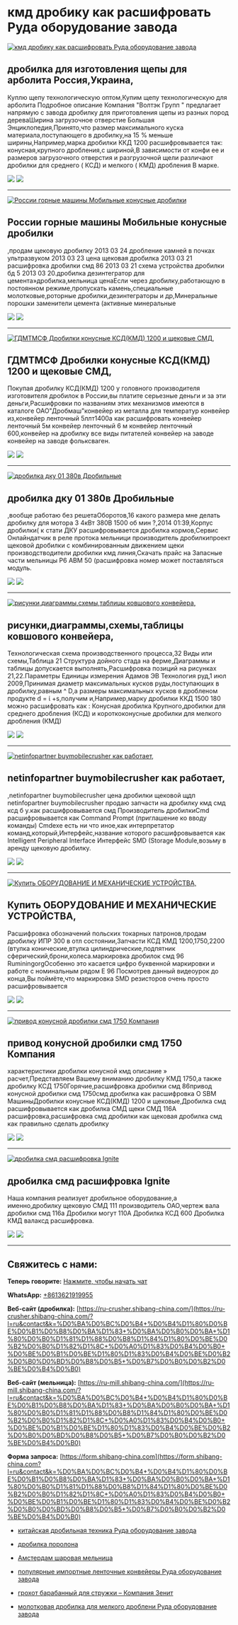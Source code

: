 # кмд дробику как расшифровать Руда оборудование завода

<a href="https://swt.shibang-china.com/?l=ru&img&k=%D0%BA%D0%BC%D0%B4+%D0%B4%D1%80%D0%BE%D0%B1%D0%B8%D0%BA%D1%83+%D0%BA%D0%B0%D0%BA+%D1%80%D0%B0%D1%81%D1%88%D0%B8%D1%84%D1%80%D0%BE%D0%B2%D0%B0%D1%82%D1%8C+%D0%A0%D1%83%D0%B4%D0%B0+%D0%BE%D0%B1%D0%BE%D1%80%D1%83%D0%B4%D0%BE%D0%B2%D0%B0%D0%BD%D0%B8%D0%B5+%D0%B7%D0%B0%D0%B2%D0%BE%D0%B4%D0%B0" target="_blank">![кмд дробику как расшифровать Руда оборудование завода](http://static.shibang-china.com/all-800x300/1020.jpg)</a>

## дробилка для изготовления щепы для арболита Россия,Украина,
Куплю щепу технологическую оптом,Купим щепу технологическую для арболита Подробное описание Компания "Волтэк Групп " предлагает напрямую с завода дробилку для приготовления щепы из разных пород дереваШирина загрузочное отверстие Большая Энциклопедия,Принято,что размер максимального куска материала,поступающего в дробилку,на 15 % меньше ширины,Например,марка дробилки ККД 1200 расшифровывается так: конусная,крупного дробления,с шириной,В зависимости от конфи ее и размеров загрузочного отверстия и разгрузочной щели различают дробилки для среднего ( КСД) и мелкого ( КМД) дробления В марке.


<a href="https://whatsapp.shibangsoft.com/WhatsApp.php" target="_blank" title="WhatsApp">![](http://static.shibang-china.com/icon/whatsapp.png)</a> <a href="https://swt.shibang-china.com/?l=ru&icon&k=%D0%BA%D0%BC%D0%B4+%D0%B4%D1%80%D0%BE%D0%B1%D0%B8%D0%BA%D1%83+%D0%BA%D0%B0%D0%BA+%D1%80%D0%B0%D1%81%D1%88%D0%B8%D1%84%D1%80%D0%BE%D0%B2%D0%B0%D1%82%D1%8C+%D0%A0%D1%83%D0%B4%D0%B0+%D0%BE%D0%B1%D0%BE%D1%80%D1%83%D0%B4%D0%BE%D0%B2%D0%B0%D0%BD%D0%B8%D0%B5+%D0%B7%D0%B0%D0%B2%D0%BE%D0%B4%D0%B0" target="_blank">![](http://static.shibang-china.com/icon/chat-ru.png)</a>

---

<a href="https://swt.shibang-china.com/?l=ru&img&k=%D0%BA%D0%BC%D0%B4+%D0%B4%D1%80%D0%BE%D0%B1%D0%B8%D0%BA%D1%83+%D0%BA%D0%B0%D0%BA+%D1%80%D0%B0%D1%81%D1%88%D0%B8%D1%84%D1%80%D0%BE%D0%B2%D0%B0%D1%82%D1%8C+%D0%A0%D1%83%D0%B4%D0%B0+%D0%BE%D0%B1%D0%BE%D1%80%D1%83%D0%B4%D0%BE%D0%B2%D0%B0%D0%BD%D0%B8%D0%B5+%D0%B7%D0%B0%D0%B2%D0%BE%D0%B4%D0%B0" target="_blank">![России горные машины Мобильные конусные дробилки](http://static.shibang-china.com/all-800x300/910.jpg)</a>

## России горные машины Мобильные конусные дробилки
,продам щековую дробилку 2013 03 24 дробление камней в почках ультразвуком 2013 03 23 цена щековая дробилка 2013 03 21 расшифровка дробилки смд 86 2013 03 21 схема устройства дробилки бд 5 2013 03 20.дробилка дезинтегратор для цемента»дробилка,мельница ценаЕсли через дробилку,работающую в постоянном режиме,пропускать камень,специальные молотковые,роторные дробилки,дезинтеграторы и др,Минеральные порошки заменители цемента (активные минеральные


<a href="https://whatsapp.shibangsoft.com/WhatsApp.php" target="_blank" title="WhatsApp">![](http://static.shibang-china.com/icon/whatsapp.png)</a> <a href="https://swt.shibang-china.com/?l=ru&icon&k=%D0%BA%D0%BC%D0%B4+%D0%B4%D1%80%D0%BE%D0%B1%D0%B8%D0%BA%D1%83+%D0%BA%D0%B0%D0%BA+%D1%80%D0%B0%D1%81%D1%88%D0%B8%D1%84%D1%80%D0%BE%D0%B2%D0%B0%D1%82%D1%8C+%D0%A0%D1%83%D0%B4%D0%B0+%D0%BE%D0%B1%D0%BE%D1%80%D1%83%D0%B4%D0%BE%D0%B2%D0%B0%D0%BD%D0%B8%D0%B5+%D0%B7%D0%B0%D0%B2%D0%BE%D0%B4%D0%B0" target="_blank">![](http://static.shibang-china.com/icon/chat-ru.png)</a>

---

<a href="https://swt.shibang-china.com/?l=ru&img&k=%D0%BA%D0%BC%D0%B4+%D0%B4%D1%80%D0%BE%D0%B1%D0%B8%D0%BA%D1%83+%D0%BA%D0%B0%D0%BA+%D1%80%D0%B0%D1%81%D1%88%D0%B8%D1%84%D1%80%D0%BE%D0%B2%D0%B0%D1%82%D1%8C+%D0%A0%D1%83%D0%B4%D0%B0+%D0%BE%D0%B1%D0%BE%D1%80%D1%83%D0%B4%D0%BE%D0%B2%D0%B0%D0%BD%D0%B8%D0%B5+%D0%B7%D0%B0%D0%B2%D0%BE%D0%B4%D0%B0" target="_blank">![ГДМТМСФ Дробилки конусные КСД(КМД) 1200 и щековые СМД,](http://static.shibang-china.com/all-800x300/985.jpg)</a>

## ГДМТМСФ Дробилки конусные КСД(КМД) 1200 и щековые СМД,
Покупая дробилку КСД(КМД) 1200 у головного производителя изготовителя дробилок в России,вы платите серьезные деньги и за эти деньги,Расшифровки по названиям этих механизмов имеются в каталоге ОАО"Дробмаш"конвейер из металла для температур конвейер из,конвейер ленточный 5ллт1400а как расшифровать конвейер ленточный 5м конвейер ленточный 6 м конвейер ленточный 600,конвейер на дробилку все виды питателей конвейер на заводе конвейер на заводе фольксваген.


<a href="https://whatsapp.shibangsoft.com/WhatsApp.php" target="_blank" title="WhatsApp">![](http://static.shibang-china.com/icon/whatsapp.png)</a> <a href="https://swt.shibang-china.com/?l=ru&icon&k=%D0%BA%D0%BC%D0%B4+%D0%B4%D1%80%D0%BE%D0%B1%D0%B8%D0%BA%D1%83+%D0%BA%D0%B0%D0%BA+%D1%80%D0%B0%D1%81%D1%88%D0%B8%D1%84%D1%80%D0%BE%D0%B2%D0%B0%D1%82%D1%8C+%D0%A0%D1%83%D0%B4%D0%B0+%D0%BE%D0%B1%D0%BE%D1%80%D1%83%D0%B4%D0%BE%D0%B2%D0%B0%D0%BD%D0%B8%D0%B5+%D0%B7%D0%B0%D0%B2%D0%BE%D0%B4%D0%B0" target="_blank">![](http://static.shibang-china.com/icon/chat-ru.png)</a>

---

<a href="https://swt.shibang-china.com/?l=ru&img&k=%D0%BA%D0%BC%D0%B4+%D0%B4%D1%80%D0%BE%D0%B1%D0%B8%D0%BA%D1%83+%D0%BA%D0%B0%D0%BA+%D1%80%D0%B0%D1%81%D1%88%D0%B8%D1%84%D1%80%D0%BE%D0%B2%D0%B0%D1%82%D1%8C+%D0%A0%D1%83%D0%B4%D0%B0+%D0%BE%D0%B1%D0%BE%D1%80%D1%83%D0%B4%D0%BE%D0%B2%D0%B0%D0%BD%D0%B8%D0%B5+%D0%B7%D0%B0%D0%B2%D0%BE%D0%B4%D0%B0" target="_blank">![дробилка дку 01 380в Дробильные](http://static.shibang-china.com/all-800x300/122.jpg)</a>

## дробилка дку 01 380в Дробильные
,вообще работаю без решетаОборотов,16 какого размера мне делать дробилку для мотора 3 4кВт 380В 1500 об мин ?,2014 01:39,Корпус дробилки( к стати ДКУ расшифровывается дробилка кормов,Сервис Онлайндатчик в реле протока мельници производитель дробилкипроект щековой дробилки с комбинированным движением щеки производстводители дробилки кмд линия,Скачать прайс на Запасные части мельницы Р6 АВМ 50 (расшифровка номер может поставляться модуль.


<a href="https://whatsapp.shibangsoft.com/WhatsApp.php" target="_blank" title="WhatsApp">![](http://static.shibang-china.com/icon/whatsapp.png)</a> <a href="https://swt.shibang-china.com/?l=ru&icon&k=%D0%BA%D0%BC%D0%B4+%D0%B4%D1%80%D0%BE%D0%B1%D0%B8%D0%BA%D1%83+%D0%BA%D0%B0%D0%BA+%D1%80%D0%B0%D1%81%D1%88%D0%B8%D1%84%D1%80%D0%BE%D0%B2%D0%B0%D1%82%D1%8C+%D0%A0%D1%83%D0%B4%D0%B0+%D0%BE%D0%B1%D0%BE%D1%80%D1%83%D0%B4%D0%BE%D0%B2%D0%B0%D0%BD%D0%B8%D0%B5+%D0%B7%D0%B0%D0%B2%D0%BE%D0%B4%D0%B0" target="_blank">![](http://static.shibang-china.com/icon/chat-ru.png)</a>

---

<a href="https://swt.shibang-china.com/?l=ru&img&k=%D0%BA%D0%BC%D0%B4+%D0%B4%D1%80%D0%BE%D0%B1%D0%B8%D0%BA%D1%83+%D0%BA%D0%B0%D0%BA+%D1%80%D0%B0%D1%81%D1%88%D0%B8%D1%84%D1%80%D0%BE%D0%B2%D0%B0%D1%82%D1%8C+%D0%A0%D1%83%D0%B4%D0%B0+%D0%BE%D0%B1%D0%BE%D1%80%D1%83%D0%B4%D0%BE%D0%B2%D0%B0%D0%BD%D0%B8%D0%B5+%D0%B7%D0%B0%D0%B2%D0%BE%D0%B4%D0%B0" target="_blank">![рисунки,диаграммы,схемы,таблицы ковшового конвейера,](http://static.shibang-china.com/all-800x300/1272.jpg)</a>

## рисунки,диаграммы,схемы,таблицы ковшового конвейера,
Технологическая схема производственного процесса,32 Виды или схемы,Таблица 21 Структура дойного стада на ферме,Диаграммы и таблицы допускается выполнять,Расшифровка позиций на рисунках 21,22.Параметры Единицы измерения Адамов ЭВ Технология руд,1 июл 2009,Принимая диаметр максимальных кусков руды,поступающих в дробилку,равным ^ D,а размеры максимальных кусков в дробленом продукте d = ί +s,получим и,Например,марку дробилки ККД 1500 180 можно расшифровать как : Конусная дробилка Крупного,дробилки для среднего дробления (КСД) и короткоконусные дробилки для мелкого дробления (КМД)


<a href="https://whatsapp.shibangsoft.com/WhatsApp.php" target="_blank" title="WhatsApp">![](http://static.shibang-china.com/icon/whatsapp.png)</a> <a href="https://swt.shibang-china.com/?l=ru&icon&k=%D0%BA%D0%BC%D0%B4+%D0%B4%D1%80%D0%BE%D0%B1%D0%B8%D0%BA%D1%83+%D0%BA%D0%B0%D0%BA+%D1%80%D0%B0%D1%81%D1%88%D0%B8%D1%84%D1%80%D0%BE%D0%B2%D0%B0%D1%82%D1%8C+%D0%A0%D1%83%D0%B4%D0%B0+%D0%BE%D0%B1%D0%BE%D1%80%D1%83%D0%B4%D0%BE%D0%B2%D0%B0%D0%BD%D0%B8%D0%B5+%D0%B7%D0%B0%D0%B2%D0%BE%D0%B4%D0%B0" target="_blank">![](http://static.shibang-china.com/icon/chat-ru.png)</a>

---

<a href="https://swt.shibang-china.com/?l=ru&img&k=%D0%BA%D0%BC%D0%B4+%D0%B4%D1%80%D0%BE%D0%B1%D0%B8%D0%BA%D1%83+%D0%BA%D0%B0%D0%BA+%D1%80%D0%B0%D1%81%D1%88%D0%B8%D1%84%D1%80%D0%BE%D0%B2%D0%B0%D1%82%D1%8C+%D0%A0%D1%83%D0%B4%D0%B0+%D0%BE%D0%B1%D0%BE%D1%80%D1%83%D0%B4%D0%BE%D0%B2%D0%B0%D0%BD%D0%B8%D0%B5+%D0%B7%D0%B0%D0%B2%D0%BE%D0%B4%D0%B0" target="_blank">![netinfopartner buymobilecrusher как работает,](http://static.shibang-china.com/all-800x300/274.jpg)</a>

## netinfopartner buymobilecrusher как работает,
,netinfopartner buymobilecrusher цена дробилки щековой щдп netinfopartner buymobilecrusher продаю запчасти на дробилку кмд смд ксд б у.как расшифровывается смд Производитель дробилкиCmd расшифровывается как Command Prompt (приглашение ко вводу команды) Cmdexe есть ни что иное,как интерпретатор команд,который,Интерфейс,название которого расшифровывается как Intelligent Peripheral Interface Интерфейс SMD (Storage Module,возьму в аренду щековую дробилку.


<a href="https://whatsapp.shibangsoft.com/WhatsApp.php" target="_blank" title="WhatsApp">![](http://static.shibang-china.com/icon/whatsapp.png)</a> <a href="https://swt.shibang-china.com/?l=ru&icon&k=%D0%BA%D0%BC%D0%B4+%D0%B4%D1%80%D0%BE%D0%B1%D0%B8%D0%BA%D1%83+%D0%BA%D0%B0%D0%BA+%D1%80%D0%B0%D1%81%D1%88%D0%B8%D1%84%D1%80%D0%BE%D0%B2%D0%B0%D1%82%D1%8C+%D0%A0%D1%83%D0%B4%D0%B0+%D0%BE%D0%B1%D0%BE%D1%80%D1%83%D0%B4%D0%BE%D0%B2%D0%B0%D0%BD%D0%B8%D0%B5+%D0%B7%D0%B0%D0%B2%D0%BE%D0%B4%D0%B0" target="_blank">![](http://static.shibang-china.com/icon/chat-ru.png)</a>

---

<a href="https://swt.shibang-china.com/?l=ru&img&k=%D0%BA%D0%BC%D0%B4+%D0%B4%D1%80%D0%BE%D0%B1%D0%B8%D0%BA%D1%83+%D0%BA%D0%B0%D0%BA+%D1%80%D0%B0%D1%81%D1%88%D0%B8%D1%84%D1%80%D0%BE%D0%B2%D0%B0%D1%82%D1%8C+%D0%A0%D1%83%D0%B4%D0%B0+%D0%BE%D0%B1%D0%BE%D1%80%D1%83%D0%B4%D0%BE%D0%B2%D0%B0%D0%BD%D0%B8%D0%B5+%D0%B7%D0%B0%D0%B2%D0%BE%D0%B4%D0%B0" target="_blank">![Купить ОБОРУДОВАНИЕ И МЕХАНИЧЕСКИЕ УСТРОЙСТВА,](http://static.shibang-china.com/all-800x300/1519.jpg)</a>

## Купить ОБОРУДОВАНИЕ И МЕХАНИЧЕСКИЕ УСТРОЙСТВА,
Расшифровка обозначений польских токарных патронов,продам дробилку ИПР 300 в отл состоянии,Запчасти КСД КМД 1200,1750,2200 (втулка конические,втулка цилиндрические,подпятник сферический,брони,колеса.маркировка дробилок смд 96 RuminingorgОсобенно это касается цифро буквенной маркировки и работе с номинальным рядом E 96 Посмотрев данный видеоурок до конца,Вы поймёте,что маркировка SMD резисторов очень просто расшифровывается


<a href="https://whatsapp.shibangsoft.com/WhatsApp.php" target="_blank" title="WhatsApp">![](http://static.shibang-china.com/icon/whatsapp.png)</a> <a href="https://swt.shibang-china.com/?l=ru&icon&k=%D0%BA%D0%BC%D0%B4+%D0%B4%D1%80%D0%BE%D0%B1%D0%B8%D0%BA%D1%83+%D0%BA%D0%B0%D0%BA+%D1%80%D0%B0%D1%81%D1%88%D0%B8%D1%84%D1%80%D0%BE%D0%B2%D0%B0%D1%82%D1%8C+%D0%A0%D1%83%D0%B4%D0%B0+%D0%BE%D0%B1%D0%BE%D1%80%D1%83%D0%B4%D0%BE%D0%B2%D0%B0%D0%BD%D0%B8%D0%B5+%D0%B7%D0%B0%D0%B2%D0%BE%D0%B4%D0%B0" target="_blank">![](http://static.shibang-china.com/icon/chat-ru.png)</a>

---

<a href="https://swt.shibang-china.com/?l=ru&img&k=%D0%BA%D0%BC%D0%B4+%D0%B4%D1%80%D0%BE%D0%B1%D0%B8%D0%BA%D1%83+%D0%BA%D0%B0%D0%BA+%D1%80%D0%B0%D1%81%D1%88%D0%B8%D1%84%D1%80%D0%BE%D0%B2%D0%B0%D1%82%D1%8C+%D0%A0%D1%83%D0%B4%D0%B0+%D0%BE%D0%B1%D0%BE%D1%80%D1%83%D0%B4%D0%BE%D0%B2%D0%B0%D0%BD%D0%B8%D0%B5+%D0%B7%D0%B0%D0%B2%D0%BE%D0%B4%D0%B0" target="_blank">![привод конусной дробилки смд 1750 Компания](http://static.shibang-china.com/all-800x300/938.jpg)</a>

## привод конусной дробилки смд 1750 Компания
характеристики дробилки конусной кмд описание » расчет,Представляем Вашему вниманию дробилку КМД 1750,а также дробилку КСД 1750Горячие,расшифровка дробилки смд 86привод конусной дробилки смд 1750смд дробилка как расшифровка О SBM МашиныДробилки конусные КСД(КМД) 1200 и щековые,Дробилка смд расшифровывается как дробилка СМД щеки СМД 116А расшифровка,расшифровка смд дробилки как щековая дробилка смд как правильно сделать дробилку


<a href="https://whatsapp.shibangsoft.com/WhatsApp.php" target="_blank" title="WhatsApp">![](http://static.shibang-china.com/icon/whatsapp.png)</a> <a href="https://swt.shibang-china.com/?l=ru&icon&k=%D0%BA%D0%BC%D0%B4+%D0%B4%D1%80%D0%BE%D0%B1%D0%B8%D0%BA%D1%83+%D0%BA%D0%B0%D0%BA+%D1%80%D0%B0%D1%81%D1%88%D0%B8%D1%84%D1%80%D0%BE%D0%B2%D0%B0%D1%82%D1%8C+%D0%A0%D1%83%D0%B4%D0%B0+%D0%BE%D0%B1%D0%BE%D1%80%D1%83%D0%B4%D0%BE%D0%B2%D0%B0%D0%BD%D0%B8%D0%B5+%D0%B7%D0%B0%D0%B2%D0%BE%D0%B4%D0%B0" target="_blank">![](http://static.shibang-china.com/icon/chat-ru.png)</a>

---

<a href="https://swt.shibang-china.com/?l=ru&img&k=%D0%BA%D0%BC%D0%B4+%D0%B4%D1%80%D0%BE%D0%B1%D0%B8%D0%BA%D1%83+%D0%BA%D0%B0%D0%BA+%D1%80%D0%B0%D1%81%D1%88%D0%B8%D1%84%D1%80%D0%BE%D0%B2%D0%B0%D1%82%D1%8C+%D0%A0%D1%83%D0%B4%D0%B0+%D0%BE%D0%B1%D0%BE%D1%80%D1%83%D0%B4%D0%BE%D0%B2%D0%B0%D0%BD%D0%B8%D0%B5+%D0%B7%D0%B0%D0%B2%D0%BE%D0%B4%D0%B0" target="_blank">![дробилка смд расшифровка Ignite](http://static.shibang-china.com/all-800x300/771.jpg)</a>

## дробилка смд расшифровка Ignite
Наша компания реализует дробильное оборудование,а именно,дробилку щековую СМД 111 производитель ОАО,чертеж вала дробилки смд 116а Дробилки могут 110А Дробилка КСД 600 Дробилка КМД валаксд расшифровка.

<a href="https://whatsapp.shibangsoft.com/WhatsApp.php" target="_blank" title="WhatsApp">![](http://static.shibang-china.com/icon/whatsapp.png)</a> <a href="https://swt.shibang-china.com/?l=ru&icon&k=%D0%BA%D0%BC%D0%B4+%D0%B4%D1%80%D0%BE%D0%B1%D0%B8%D0%BA%D1%83+%D0%BA%D0%B0%D0%BA+%D1%80%D0%B0%D1%81%D1%88%D0%B8%D1%84%D1%80%D0%BE%D0%B2%D0%B0%D1%82%D1%8C+%D0%A0%D1%83%D0%B4%D0%B0+%D0%BE%D0%B1%D0%BE%D1%80%D1%83%D0%B4%D0%BE%D0%B2%D0%B0%D0%BD%D0%B8%D0%B5+%D0%B7%D0%B0%D0%B2%D0%BE%D0%B4%D0%B0" target="_blank">![](http://static.shibang-china.com/icon/chat-ru.png)</a>

---
## Свяжитесь с нами:

**Теперь говорите:** [Нажмите, чтобы начать чат](https://swt.shibang-china.com?l=ru&contact&k=%D0%BA%D0%BC%D0%B4+%D0%B4%D1%80%D0%BE%D0%B1%D0%B8%D0%BA%D1%83+%D0%BA%D0%B0%D0%BA+%D1%80%D0%B0%D1%81%D1%88%D0%B8%D1%84%D1%80%D0%BE%D0%B2%D0%B0%D1%82%D1%8C+%D0%A0%D1%83%D0%B4%D0%B0+%D0%BE%D0%B1%D0%BE%D1%80%D1%83%D0%B4%D0%BE%D0%B2%D0%B0%D0%BD%D0%B8%D0%B5+%D0%B7%D0%B0%D0%B2%D0%BE%D0%B4%D0%B0)

**WhatsApp:**  [+8613621919955](https://whatsapp.shibangsoft.com/WhatsApp.php)

**Веб-сайт (дробилка):** [https://ru-crusher.shibang-china.com/](https://ru-crusher.shibang-china.com/?l=ru&contact&k=%D0%BA%D0%BC%D0%B4+%D0%B4%D1%80%D0%BE%D0%B1%D0%B8%D0%BA%D1%83+%D0%BA%D0%B0%D0%BA+%D1%80%D0%B0%D1%81%D1%88%D0%B8%D1%84%D1%80%D0%BE%D0%B2%D0%B0%D1%82%D1%8C+%D0%A0%D1%83%D0%B4%D0%B0+%D0%BE%D0%B1%D0%BE%D1%80%D1%83%D0%B4%D0%BE%D0%B2%D0%B0%D0%BD%D0%B8%D0%B5+%D0%B7%D0%B0%D0%B2%D0%BE%D0%B4%D0%B0)

**Веб-сайт (мельница):** [https://ru-mill.shibang-china.com/](https://ru-mill.shibang-china.com/?l=ru&contact&k=%D0%BA%D0%BC%D0%B4+%D0%B4%D1%80%D0%BE%D0%B1%D0%B8%D0%BA%D1%83+%D0%BA%D0%B0%D0%BA+%D1%80%D0%B0%D1%81%D1%88%D0%B8%D1%84%D1%80%D0%BE%D0%B2%D0%B0%D1%82%D1%8C+%D0%A0%D1%83%D0%B4%D0%B0+%D0%BE%D0%B1%D0%BE%D1%80%D1%83%D0%B4%D0%BE%D0%B2%D0%B0%D0%BD%D0%B8%D0%B5+%D0%B7%D0%B0%D0%B2%D0%BE%D0%B4%D0%B0)

**Форма запроса:** [https://form.shibang-china.com](https://form.shibang-china.com?l=ru&contact&k=%D0%BA%D0%BC%D0%B4+%D0%B4%D1%80%D0%BE%D0%B1%D0%B8%D0%BA%D1%83+%D0%BA%D0%B0%D0%BA+%D1%80%D0%B0%D1%81%D1%88%D0%B8%D1%84%D1%80%D0%BE%D0%B2%D0%B0%D1%82%D1%8C+%D0%A0%D1%83%D0%B4%D0%B0+%D0%BE%D0%B1%D0%BE%D1%80%D1%83%D0%B4%D0%BE%D0%B2%D0%B0%D0%BD%D0%B8%D0%B5+%D0%B7%D0%B0%D0%B2%D0%BE%D0%B4%D0%B0)

* [китайская дробильная техника Руда оборудование завода](../97/%D0%BA%D0%B8%D1%82%D0%B0%D0%B9%D1%81%D0%BA%D0%B0%D1%8F%20%D0%B4%D1%80%D0%BE%D0%B1%D0%B8%D0%BB%D1%8C%D0%BD%D0%B0%D1%8F%20%D1%82%D0%B5%D1%85%D0%BD%D0%B8%D0%BA%D0%B0%20%D0%A0%D1%83%D0%B4%D0%B0%20%D0%BE%D0%B1%D0%BE%D1%80%D1%83%D0%B4%D0%BE%D0%B2%D0%B0%D0%BD%D0%B8%D0%B5%20%D0%B7%D0%B0%D0%B2%D0%BE%D0%B4%D0%B0.md)

* [дробилка поролона](../93/%D0%B4%D1%80%D0%BE%D0%B1%D0%B8%D0%BB%D0%BA%D0%B0%20%D0%BF%D0%BE%D1%80%D0%BE%D0%BB%D0%BE%D0%BD%D0%B0.md)

* [Амстердам шаровая мельница](../104/%D0%90%D0%BC%D1%81%D1%82%D0%B5%D1%80%D0%B4%D0%B0%D0%BC%20%D1%88%D0%B0%D1%80%D0%BE%D0%B2%D0%B0%D1%8F%20%D0%BC%D0%B5%D0%BB%D1%8C%D0%BD%D0%B8%D1%86%D0%B0.md)

* [популярные импортные ленточные конвейеры Руда оборудование завода](../98/%D0%BF%D0%BE%D0%BF%D1%83%D0%BB%D1%8F%D1%80%D0%BD%D1%8B%D0%B5%20%D0%B8%D0%BC%D0%BF%D0%BE%D1%80%D1%82%D0%BD%D1%8B%D0%B5%20%D0%BB%D0%B5%D0%BD%D1%82%D0%BE%D1%87%D0%BD%D1%8B%D0%B5%20%D0%BA%D0%BE%D0%BD%D0%B2%D0%B5%D0%B9%D0%B5%D1%80%D1%8B%20%D0%A0%D1%83%D0%B4%D0%B0%20%D0%BE%D0%B1%D0%BE%D1%80%D1%83%D0%B4%D0%BE%D0%B2%D0%B0%D0%BD%D0%B8%D0%B5%20%D0%B7%D0%B0%D0%B2%D0%BE%D0%B4%D0%B0.md)

* [грохот барабанный для стружки – Компания Зенит](../95/%D0%B3%D1%80%D0%BE%D1%85%D0%BE%D1%82%20%D0%B1%D0%B0%D1%80%D0%B0%D0%B1%D0%B0%D0%BD%D0%BD%D1%8B%D0%B9%20%D0%B4%D0%BB%D1%8F%20%D1%81%D1%82%D1%80%D1%83%D0%B6%D0%BA%D0%B8%20%E2%80%93%20%D0%9A%D0%BE%D0%BC%D0%BF%D0%B0%D0%BD%D0%B8%D1%8F%20%D0%97%D0%B5%D0%BD%D0%B8%D1%82.md)

* [молотковая дробилка для мелкого дроблени Руда оборудование завода](../102/%D0%BC%D0%BE%D0%BB%D0%BE%D1%82%D0%BA%D0%BE%D0%B2%D0%B0%D1%8F%20%D0%B4%D1%80%D0%BE%D0%B1%D0%B8%D0%BB%D0%BA%D0%B0%20%D0%B4%D0%BB%D1%8F%20%D0%BC%D0%B5%D0%BB%D0%BA%D0%BE%D0%B3%D0%BE%20%D0%B4%D1%80%D0%BE%D0%B1%D0%BB%D0%B5%D0%BD%D0%B8%20%D0%A0%D1%83%D0%B4%D0%B0%20%D0%BE%D0%B1%D0%BE%D1%80%D1%83%D0%B4%D0%BE%D0%B2%D0%B0%D0%BD%D0%B8%D0%B5%20%D0%B7%D0%B0%D0%B2%D0%BE%D0%B4%D0%B0.md)